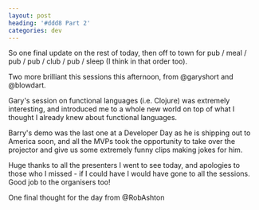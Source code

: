 ```yaml
---
layout: post
heading: '#ddd8 Part 2'
categories: dev
---
```


So one final update on the rest of today, then off to town for pub / meal / pub / pub / club / pub / sleep (I think in that order too).

Two more brilliant this sessions this afternoon, from @garyshort and @blowdart.

Gary's session on functional languages (i.e. Clojure) was extremely interesting, and introduced me to a whole new world on top of what I thought I already knew about functional languages.

Barry's demo was the last one at a Developer Day as he is shipping out to America soon, and all the MVPs took the opportunity to take over the projector and give us some extremely funny clips making jokes for him.

Huge thanks to all the presenters I went to see today, and apologies to those who I missed - if I could have I would have gone to all the sessions. Good job to the organisers too!

One final thought for the day from @RobAshton

<!-- Replace missing image from http://media.chris-alexander.co.uk/wp-content/uploads/2010/01/30012010005.jpg -->